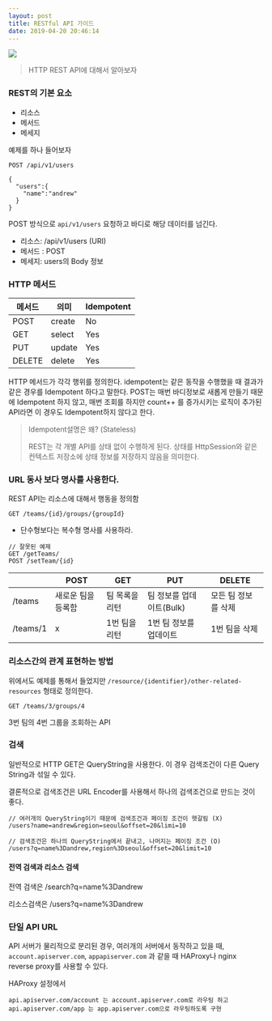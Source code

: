 ```yaml
---
layout: post
title: RESTful API 가이드
date: 2019-04-20 20:46:14
---
```


![](https://cdn.crunchify.com/wp-content/uploads/2012/10/Crunchify.com-RESTful-Introduction.png)

> HTTP REST API에 대해서 알아보자
<!-- more -->

### REST의 기본 요소

- 리소스
- 메서드
- 메세지

예제를 하나 들어보자

```
POST /api/v1/users

{
  "users":{
    "name":"andrew"
  }
}
```

POST 방식으로 `api/v1/users` 요청하고 바디로 해당 데이터를 넘긴다.

- 리소스: /api/v1/users (URI)
- 메서드 : POST
- 메세지: users의 Body 정보

### HTTP 메서드

| 메서드 | 의미   | Idempotent |
| ------ | ------ | ---------- |
| POST   | create | No         |
| GET    | select | Yes        |
| PUT    | update | Yes        |
| DELETE | delete | Yes        |

HTTP 메서드가 각각 행위를 정의한다. idempotent는 같은 동작을 수행했을 때 결과가 같은 경우를 Idempotent 하다고 말한다. POST는 매번 바디정보로 새롭게 만들기 때문에 Idempotent 하지 않고, 매번 조회를 하지만 count++ 를 증가시키는 로직이 추가된 API라면 이 경우도 Idempotent하지 않다고 한다.

> Idempotent설명은 왜? (Stateless)
>
> REST는 각 개별 API를 상태 없이 수행하게 된다. 상태를 HttpSession와 같은 컨텍스트 저장소에 상태 정보를 저장하지 않음을 의미한다.

### URL 동사 보다 명사를 사용한다.

REST API는 리소스에 대해서 행동을 정의함

```
GET /teams/{id}/groups/{groupId}
```

- 단수형보다는 복수형 명사를 사용하라.

```
// 잘못된 예제
GET /getTeams/
POST /setTeam/{id}
```

|          | POST               | GET            | PUT                      | DELETE              |
| -------- | ------------------ | -------------- | ------------------------ | ------------------- |
| /teams   | 새로운 팀을 등록함 | 팀 목록을 리턴 | 팀 정보를 업데이트(Bulk) | 모든 팀 정보를 삭제 |
| /teams/1 | x                  | 1번 팀을 리턴  | 1번 팀 정보를 업데이트   | 1번 팀을 삭제       |

### 리소스간의 관계 표현하는 방법

위에서도 예제를 통해서 들었지만 `/resource/{identifier}/other-related-resources` 형태로 정의한다.

```
GET /teams/3/groups/4
```

3번 팀의 4번 그룹을 조회하는 API

### 검색

일반적으로 HTTP GET은 QueryString을 사용한다. 이 경우 검색조건이 다른 Query String과 섞일 수 있다.

결론적으로 검색조건은 URL Encoder를 사용해서 하나의 검색조건으로 만드는 것이 좋다.

```
// 여러개의 QueryString이기 때문에 검색조건과 페이징 조건이 헷갈림 (X)
/users?name=andrew&region=seoul&offset=20&limi=10

// 검색조건은 하나의 QueryString에서 끝내고, 나머지는 페이징 조건 (O)
/users?q=name%3Dandrew,region%3Dseoul&offset=20&limit=10
```

#### 전역 검색과 리소스 검색

전역 검색은 /search?q=name%3Dandrew

리소스검색은 /users?q=name%3Dandrew

### 단일 API URL

API 서버가 물리적으로 분리된 경우, 여러개의 서버에서 동작하고 있을 때, `account.apiserver.com`, `appapiserver.com` 과 같을 때 HAProxy나 nginx reverse proxy를 사용할 수 있다.

HAProxy 설정에서

```
api.apiserver.com/account 는 account.apiserver.com로 라우팅 하고
api.apiserver.com/app 는 app.apiserver.com으로 라우팅하도록 구현
```
